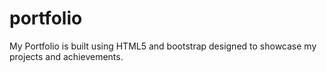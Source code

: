 # portfolio
My Portfolio is built using HTML5 and bootstrap designed to showcase my projects and achievements.
